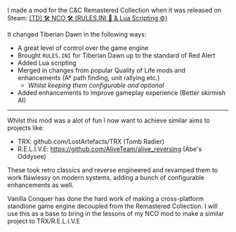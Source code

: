 I made a mod for the C&C Remastered Collection when it was released on Steam: [[TD] 🛠 NCO 🛠 (RULES.INI 📃 & Lua Scripting ⚙)](https://steamcommunity.com/sharedfiles/filedetails/?id=2147631402)

It changed Tiberian Dawn in the following ways:

- A great level of control over the game engine
- Brought `RULES.INI` for Tiberian Dawn up to the standard of Red Alert
- Added Lua scripting
- Merged in changes from popular Quality of Life mods and enhancements (A* path finding, unit rallying etc.)
  - _Whilst keeping them configurable and optional_
- Added enhancements to improve gameplay experience (Better skirmish AI)

--- 

Whilst this mod was a alot of fun I now want to achieve similar aims to projects like:

- TRX: github.com/LostArtefacts/TRX (Tomb Radier)
- R.E.L.I.V.E: https://github.com/AliveTeam/alive_reversing (Abe's Oddysee)

These took retro classics and reverse engineered and revamped them to work flawlessy on modern systems, adding a bunch of configurable enhancements as well.

Vanilla Conquer has done the hard work of making a cross-platform standlone game engine decoupled from the Remastered Collection. I will use this as a base to bring in the lessons of my NCO mod to make a similar project to TRX/R.E.L.I.V.E
